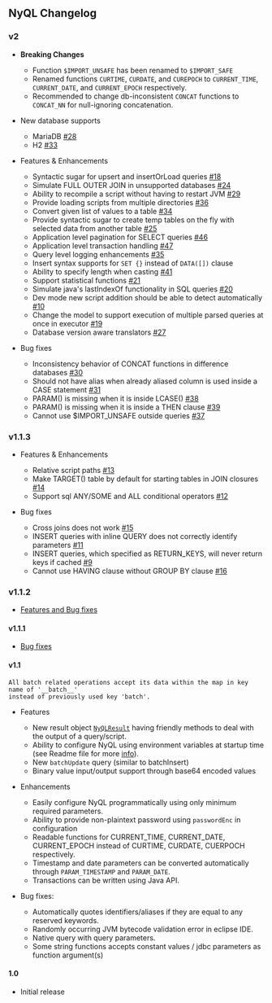 ## NyQL Changelog

### v2
 * __Breaking Changes__
   * Function `$IMPORT_UNSAFE` has been renamed to `$IMPORT_SAFE`
   * Renamed functions `CURTIME`, `CURDATE`, and `CUREPOCH` to `CURRENT_TIME`, `CURRENT_DATE`, and `CURRENT_EPOCH` respectively.
   * Recommended to change db-inconsistent `CONCAT` functions to `CONCAT_NN` for null-ignoring concatenation.
   
 * New database supports
   * MariaDB [#28](https://github.com/VirtusaPolarisGTO/NyQL/issues/28)
   * H2 [#33](https://github.com/VirtusaPolarisGTO/NyQL/issues/33)
   
 * Features & Enhancements
    - Syntactic sugar for upsert and insertOrLoad queries [#18](https://github.com/VirtusaPolarisGTO/NyQL/issues/18)
    - Simulate FULL OUTER JOIN in unsupported databases [#24](https://github.com/VirtusaPolarisGTO/NyQL/issues/24)
    - Ability to recompile a script without having to restart JVM [#29](https://github.com/VirtusaPolarisGTO/NyQL/issues/29)
    - Provide loading scripts from multiple directories [#36](https://github.com/VirtusaPolarisGTO/NyQL/issues/36)
    - Convert given list of values to a table [#34](https://github.com/VirtusaPolarisGTO/NyQL/issues/34)
    - Provide syntactic sugar to create temp tables on the fly with selected data from another table [#25](https://github.com/VirtusaPolarisGTO/NyQL/issues/25)
    - Application level pagination for SELECT queries [#46](https://github.com/VirtusaPolarisGTO/NyQL/issues/46)
    - Application level transaction handling [#47](https://github.com/VirtusaPolarisGTO/NyQL/issues/47)
    - Query level logging enhancements [#35](https://github.com/VirtusaPolarisGTO/NyQL/issues/35)
    - Insert syntax supports for `SET {}` instead of `DATA([])` clause
    - Ability to specify length when casting [#41](https://github.com/VirtusaPolarisGTO/NyQL/issues/41)
    - Support statistical functions [#21](https://github.com/VirtusaPolarisGTO/NyQL/issues/21)
    - Simulate java's lastIndexOf functionality in SQL queries [#20](https://github.com/VirtusaPolarisGTO/NyQL/issues/20)
    - Dev mode new script addition should be able to detect automatically [#10](https://github.com/VirtusaPolarisGTO/NyQL/issues/10)
    - Change the model to support execution of multiple parsed queries at once in executor [#19](https://github.com/VirtusaPolarisGTO/NyQL/issues/19)
    - Database version aware translators [#27](https://github.com/VirtusaPolarisGTO/NyQL/issues/27)
    
 * Bug fixes
   - Inconsistency behavior of CONCAT functions in difference databases [#30](https://github.com/VirtusaPolarisGTO/NyQL/issues/30)
   - Should not have alias when already aliased column is used inside a CASE statement [#31](https://github.com/VirtusaPolarisGTO/NyQL/issues/31)
   - PARAM() is missing when it is inside LCASE() [#38](https://github.com/VirtusaPolarisGTO/NyQL/issues/38)
   - PARAM() is missing when it is inside a THEN clause [#39](https://github.com/VirtusaPolarisGTO/NyQL/issues/39)
   - Cannot use $IMPORT_UNSAFE outside queries [#37](https://github.com/VirtusaPolarisGTO/NyQL/issues/37)
   
### v1.1.3
 * Features & Enhancements
   - Relative script paths [#13](https://github.com/VirtusaPolarisGTO/NyQL/issues/13)
   - Make TARGET() table by default for starting tables in JOIN closures [#14](https://github.com/VirtusaPolarisGTO/NyQL/issues/14)
   - Support sql ANY/SOME and ALL conditional operators [#12](https://github.com/VirtusaPolarisGTO/NyQL/issues/12)
 
 * Bug fixes
   - Cross joins does not work [#15](https://github.com/VirtusaPolarisGTO/NyQL/issues/15)
   - INSERT queries with inline QUERY does not correctly identify parameters [#11](https://github.com/VirtusaPolarisGTO/NyQL/issues/11)
   - INSERT queries, which specified as RETURN_KEYS, will never return keys if cached [#9](https://github.com/VirtusaPolarisGTO/NyQL/issues/9)
   - Cannot use HAVING clause without GROUP BY clause [#16](https://github.com/VirtusaPolarisGTO/NyQL/issues/16)
   
### v1.1.2
 * [Features and Bug fixes](https://github.com/VirtusaPolarisGTO/NyQL/issues?q=is%3Aissue+milestone%3Av1.1.2+is%3Aclosed)

#### v1.1.1
 
 * [Bug fixes](https://github.com/VirtusaPolarisGTO/NyQL/issues?q=is%3Aissue+milestone%3Av1.1.1+is%3Aclosed)


#### v1.1
    All batch related operations accept its data within the map in key name of '__batch__'
    instead of previously used key 'batch'.

  * Features
    * New result object [`NyQLResult`](docs/nyresult.md) having friendly methods to deal with the output of a query/script.
    * Ability to configure NyQL using environment variables at startup time (see Readme file for more [info](README.md#configuration-values-as-runtime-properties)).
    * New `batchUpdate` query (similar to batchInsert)
    * Binary value input/output support through base64 encoded values
    
  * Enhancements
    * Easily configure NyQL programmatically using only minimum required parameters.
    * Ability to provide non-plaintext password using `passwordEnc` in configuration
    * Readable functions for CURRENT_TIME, CURRENT_DATE, CURRENT_EPOCH instead of CURTIME, CURDATE, CUERPOCH respectively.
    * Timestamp and date parameters can be converted automatically through `PARAM_TIMESTAMP` and `PARAM_DATE`.  
    * Transactions can be written using Java API.
      
  * Bug fixes:
    * Automatically quotes identifiers/aliases if they are equal to any reserved keywords.
    * Randomly occurring JVM bytecode validation error in eclipse IDE.
    * Native query with query parameters.
    * Some string functions accepts constant values / jdbc parameters as function argument(s)
    
#### 1.0
  * Initial release